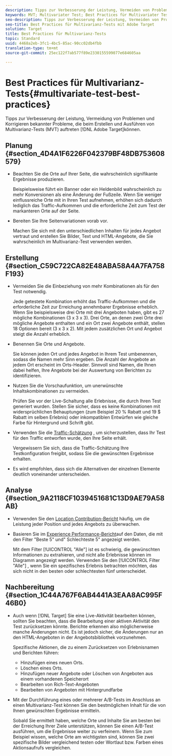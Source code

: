 ```yaml
---
description: Tipps zur Verbesserung der Leistung, Vermeiden von Problemen und Korrigieren bekannter Probleme, die beim Erstellen und Ausführen von Multivarianz-Test-Aktivitäten in Adobe Target auftreten könnten.
keywords: MVT; Multivariater Test; Best Practices für Multivariater Test; Best Practices für MVT; MVT-Kombinationen; MVT-Berichte
seo-description: Tipps zur Verbesserung der Leistung, Vermeiden von Problemen und Korrigieren bekannter Probleme, die beim Erstellen und Ausführen von Multivarianz-Test-Aktivitäten in Adobe Target auftreten könnten.
seo-title: Best Practices für Multivarianz-Tests mit Adobe Target
solution: Target
title: Best Practices für Multivarianz-Tests
topic: Standard
uuid: 4468a2eb-3fc1-4bc5-85ac-90cc02db4fbb
translation-type: tm+mt
source-git-commit: 25ec122f7ab577f89e2330155599077e684605aa

---
```



# Best Practices für Multivarianz-Tests{#multivariate-test-best-practices}

Tipps zur Verbesserung der Leistung, Vermeidung von Problemen und Korrigieren bekannter Probleme, die beim Erstellen und Ausführen von Multivarianz-Tests (MVT) auftreten [!DNL Adobe Target]können.

## Planung {#section_4D4A1F6226F042379BF48DB753608579}

* Beachten Sie die Orte auf Ihrer Seite, die wahrscheinlich signifikante Ergebnisse produzieren.

   Beispielsweise führt ein Banner oder ein Heldenbild wahrscheinlich zu mehr Konversionen als eine Änderung der Fußzeile. Wenn Sie weniger einflussreiche Orte mit in Ihren Test aufnehmen, erhöhen sich dadurch lediglich das Traffic-Aufkommen und die erforderliche Zeit zum Test der markanteren Orte auf der Seite.
* Bereiten Sie Ihre Seitenvariationen vorab vor.

   Machen Sie sich mit den unterschiedlichen Inhalten für jedes Angebot vertraut und erstellen Sie Bilder, Text und HTML-Angebote, die Sie wahrscheinlich im Multivarianz-Test verwenden werden.

## Erstellung {#section_C59C722CA82E48ABA58A4A7FA758F193}

* Vermeiden Sie die Einbeziehung von mehr Kombinationen als für den Test notwendig.

   Jede getestete Kombination erhöht das Traffic-Aufkommen und die erforderliche Zeit zur Erreichung annehmbarer Ergebnisse erheblich. Wenn Sie beispielsweise drei Orte mit drei Angeboten haben, gibt es 27 mögliche Kombinationen (3 x 3 x 3). Drei Orte, an denen zwei Orte drei mögliche Angebote enthalten und ein Ort zwei Angebote enthält, stellen 18 Optionen bereit (3 x 3 x 2). Mit jedem zusätzlichen Ort und Angebot steigt die Anzahl erheblich.

* Benennen Sie Orte und Angebote.

   Sie können jeden Ort und jedes Angebot in Ihrem Test umbenennen, sodass die Namen mehr Sinn ergeben. Die Anzahl der Angebote an jedem Ort erscheint im Orts-Header. Sinnvoll sind Namen, die Ihnen dabei helfen, Ihre Angebote bei der Auswertung von Berichten zu identifizieren.

* Nutzen Sie die Vorschaufunktion, um unerwünschte Inhaltskombinationen zu vermeiden.

   Prüfen Sie vor der Live-Schaltung alle Erlebnisse, die durch Ihren Test generiert wurden. Stellen Sie sicher, dass es keine Kombinationen mit widersprüchlichen Behauptungen (zum Beispiel 20 % Rabatt und 19 $ Rabatt im selben Erlebnis) oder inkompatiblen Entwürfen wie gleiche Farbe für Hintergrund und Schrift gibt.

* Verwenden Sie die [Traffic-Schätzung](/help/c-activities/c-multivariate-testing/t-create-multivariate-test/traffic-estimator.md) , um sicherzustellen, dass Ihr Test für den Traffic entworfen wurde, den Ihre Seite erhält.

   Vergewissern Sie sich, dass die Traffic-Schätzung Ihre Testkonfiguration freigibt, sodass Sie die gewünschten Ergebnisse erhalten.
* Es wird empfohlen, dass sich die Alternativen der einzelnen Elemente deutlich voneinander unterscheiden.

## Analyse {#section_9A2118CF1039451681C13D9AE79A58AB}

* Verwenden Sie den [Location Contribution-Bericht](/help/c-reports/location-contribution-report.md) häufig, um die Leistung jeder Position und jedes Angebots zu überwachen.
* Basieren Sie im [Experience Performance-Bericht](/help/c-reports/experience-performance-report.md)auf den Daten, die mit den Filter &quot;Beste 5&quot; und&quot; Schlechteste 5&quot; angezeigt werden.

   Mit dem Filter [!UICONTROL &quot;Alle&quot;] ist es schwierig, die gewünschten Informationen zu extrahieren, und nicht alle Erlebnisse können im Diagramm angezeigt werden. Verwenden Sie den [!UICONTROL Filter &quot;Alle&quot;] , wenn Sie ein spezifisches Erlebnis betrachten möchten, das sich nicht in den besten oder schlechtesten fünf unterscheidet.

## Nachbereitung {#section_1C44A767F6AB4441A3EAA8AC995F46B0}

* Auch wenn [!DNL Target] Sie eine Live-Aktivität bearbeiten können, sollten Sie beachten, dass die Bearbeitung einer aktiven Aktivität den Test zurücksetzen könnte. Berichte erkennen also möglicherweise manche Änderungen nicht. Es ist jedoch sicher, die Änderungen nur an den HTML-Angeboten in der Angebotsbibliothek vorzunehmen.

   Spezifische Aktionen, die zu einem Zurücksetzen von Erlebnisnamen und Berichten führen:

   * Hinzufügen eines neuen Orts.
   * Löschen eines Orts.
   * Hinzufügen neuer Angebote oder Löschen von Angeboten aus einem vorhandenen Speicherort
   * Bearbeiten von Rich-Text-Angeboten
   * Bearbeiten von Angeboten mit Hintergrundfarbe

* Mit der Durchführung eines oder mehrerer A/B-Tests im Anschluss an einen Multivarianz-Test können Sie den bestmöglichen Inhalt für die von Ihnen gewünschten Ergebnisse ermitteln.

   Sobald Sie ermittelt haben, welche Orte und Inhalte Sie am besten bei der Erreichung Ihrer Ziele unterstützen, können Sie einen A/B-Test ausführen, um die Ergebnisse weiter zu verfeinern. Wenn Sie zum Beispiel wissen, welche Orte am wichtigsten sind, können Sie zwei spezifische Bilder vergleichend testen oder Wortlaut bzw. Farben eines Aktionsaufrufs vergleichen.

